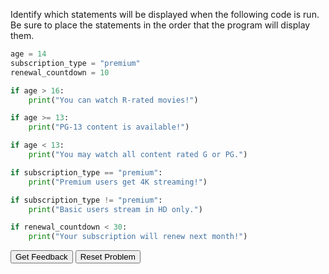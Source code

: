 Identify which statements will be displayed when the following code is run. Be sure to place the statements in the order that the program will display them. 

```python
age = 14
subscription_type = "premium"
renewal_countdown = 10

if age > 16:
    print("You can watch R-rated movies!")

if age >= 13:
    print("PG-13 content is available!")

if age < 13:
    print("You may watch all content rated G or PG.")

if subscription_type == "premium":
    print("Premium users get 4K streaming!")

if subscription_type != "premium":
    print("Basic users stream in HD only.")

if renewal_countdown < 30:
    print("Your subscription will renew next month!")
```

<div id="sortableTrash" class="sortable-code"></div> 
<div id="sortable" class="sortable-code"></div> 
<div style="clear:both;"></div> 
<p> 
    <input id="feedbackLink" value="Get Feedback" type="button" /> 
    <input id="newInstanceLink" value="Reset Problem" type="button" /> 
</p> 
<script type="text/javascript"> 
(function(){
  var initial = "PG-13 content is available!\n" +
    "You may watch all content rated G or PG.\n" +
    "Premium users get 4k streaming!\n" +
    "Your subscription will renew next month!\n" +
    "You can watch R-rated movies!#distractor\n" +
    "Basic users stream in HD only.#distractor";
  var parsonsPuzzle = new ParsonsWidget({
    "sortableId": "sortable",
    "max_wrong_lines": 10,
    "grader": ParsonsWidget._graders.LineBasedGrader,
    "exec_limit": 2500,
    "can_indent": false,
    "x_indent": 50,
    "lang": "en",
    "show_feedback": false,
    "trashId": "sortableTrash"
  });
  parsonsPuzzle.init(initial);
  parsonsPuzzle.shuffleLines();
  $("#newInstanceLink").click(function(event){ 
      event.preventDefault(); 
      parsonsPuzzle.shuffleLines(); 
  }); 
  $("#feedbackLink").click(function(event){ 
      event.preventDefault(); 
      parsonsPuzzle.getFeedback(); 
  }); 
})(); 
</script>
